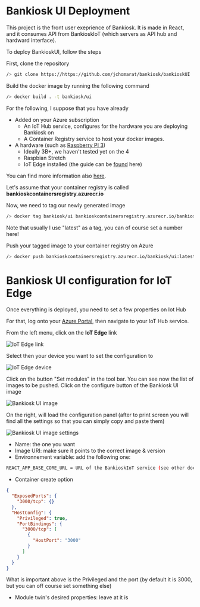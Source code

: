 # Bankiosk UI Deployment

This project is the front user exeprience of Bankiosk. It is made in React, and it consumes API from BankioskIoT (which servers as API hub and hardward interface).

To deploy BankioskUI, follow the steps

First, clone the repository

```sh
/> git clone https://https://github.com/jchomarat/bankiosk/bankioskUI
```

Build the docker image by running the following command

```sh
/> docker build . -t bankiosk/ui
```

For the following, I suppose that you have already 
* Added on your Azure subscription
    * An IoT Hub service, configures for the hardware you are deploying Bankiosk on
    * A Container Registry service to host your docker images.
* A hardware (such as [Raspberry PI 3](https://www.raspberrypi.org/))
    * Ideally 3B+, we haven't tested yet on the 4
    * Raspbian Stretch
    * IoT Edge installed (the guide can be [found](https://docs.microsoft.com/en-us/azure/iot-edge/how-to-install-iot-edge-linux) here)

You can find more information also [here](https://github.com/Ellerbach/Raspberry-IoTEdge#pushing-the-docker-image-to-the-azure-container-registry-acr).

Let's assume that your container registry is called **bankioskcontainersregistry.azurecr.io**

Now, we need to tag our newly generated image

```sh
/> docker tag bankiosk/ui bankioskcontainersregistry.azurecr.io/bankiosk/ui:latest
```

Note that usually I use "latest" as a tag, you can of course set a number here!

Push your tagged image to your container registry on Azure

```sh
/> docker push bankioskcontainersregistry.azurecr.io/bankiosk/ui:latest
```

# Bankiosk UI configuration for IoT Edge

Once everything is deployed, you need to set a few properties on Iot Hub

For that, log onto your [Azure Portal](https://portal.azure.com), then navigate to your IoT Hub service.

From the left menu, click on the **IoT Edge** link

![IoT Edge link](./docs/ps1.png)

Select then your device you want to set the configuration to

![IoT Edge device](./docs/ps2.png)

Click on the button "Set modules" in the tool bar. You can see now the list of images to be pushed. Click on the configure button of the Bankiosk UI image

![Bankiosk UI image](./docs/ps3.png)

On the right, will load the configuration panel (after to print screen you will find all the settings so that you can simply copy and paste them)

![Bankiosk UI image settings](./docs/ps3.png)

* Name: the one you want
* Image URI: make sure it points to the correct image & version
* Environnement variable: add the following one:

```sh
REACT_APP_BASE_CORE_URL = URL of the BankioskIoT service (see other documentation for that)
```

* Container create option

```json
{
  "ExposedPorts": {
    "3000/tcp": {}
  },
  "HostConfig": {
    "Privileged": true,
    "PortBindings": {
      "3000/tcp": [
        {
          "HostPort": "3000"
        }
      ]
    }
  }
}
```
What is important above is the Privileged and the port (by default it is 3000, but you can off course set something else)


* Module twin's desired properties: leave at it is